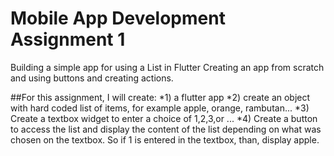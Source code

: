 # Mobile App Development Assignment 1

Building a simple app for using a List in Flutter 
Creating an app from scratch and using buttons and creating actions. 

##For this assignment, I will create:
    *1) a flutter app
    *2) create an object with hard coded list of items, for example apple, orange, rambutan...
    *3) Create a textbox widget to enter a choice of 1,2,3,or ...
    *4) Create a button to access the list and display the content of the list depending on what was chosen on the textbox. 
       So if 1 is entered in the textbox, than, display apple.
